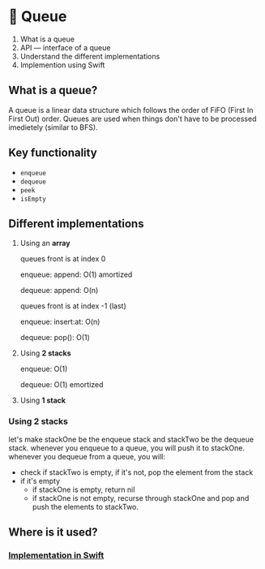 
# :couple: Queue

1. What is a queue
2. API — interface of a queue
3. Understand the different implementations
5. Implemention using Swift

## What is a queue?

A queue is a linear data structure which follows the order of FiFO (First In First Out) order. Queues are used when things don't have to be processed imedietely (similar to BFS).

## Key functionality

- `enqueue`
- `dequeue`
- `peek`
- `isEmpty`

## Different implementations

1. Using an **array**

    queues front is at index 0

    enqueue: append: O(1) amortized

    dequeue: append: O(n)

    queues front is at index -1 (last)

    enqueue: insert:at: O(n)

    dequeue: pop(): O(1)

2. Using **2 stacks**

    enqueue: O(1)

    dequeue: O(1) emortized

3. Using **1 stack**

### Using 2 stacks

let's make stackOne be the enqueue stack and stackTwo be the dequeue stack. 
whenever you enqueue to a queue, you will push it to stackOne.
whenever you dequeue from a queue, you will:
  - check if stackTwo is empty, if it's not, pop the element from the stack
  - if it's empty
      - if stackOne is empty, return nil 
      - if stackOne is not empty, recurse through stackOne and pop and push the elements to stackTwo.

## Where is it used?

### [Implementation in Swift](https://github.com/RinniSwift/Computer-Science-with-iOS/blob/main/DataStructures/Queue.playground/Contents.swift)
